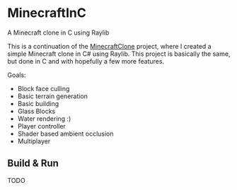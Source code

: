 # MinecraftInC
A Minecraft clone in C using Raylib

This is a continuation of the [MinecraftClone](https://github.com/FlurinBruehwiler/MinecraftClone) project, where I created a simple Minecraft clone in C# using Raylib. This project is basically the same, but done in C and with hopefully a few more features.

Goals:
- Block face culling
- Basic terrain generation
- Basic building
- Glass Blocks
- Water rendering :)
- Player controller
- Shader based ambient occlusion
- Multiplayer

## Build & Run
TODO
